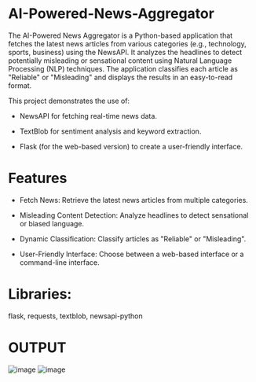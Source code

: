 # AI-Powered-News-Aggregator
The AI-Powered News Aggregator is a Python-based application that fetches the latest news articles from various categories (e.g., technology, sports, business) using the NewsAPI. It analyzes the headlines to detect potentially misleading or sensational content using Natural Language Processing (NLP) techniques. The application classifies each article as "Reliable" or "Misleading" and displays the results in an easy-to-read format.

This project demonstrates the use of:

* NewsAPI for fetching real-time news data.

* TextBlob for sentiment analysis and keyword extraction.

* Flask (for the web-based version) to create a user-friendly interface.
  
# Features
* Fetch News: Retrieve the latest news articles from multiple categories.

* Misleading Content Detection: Analyze headlines to detect sensational or biased language.

* Dynamic Classification: Classify articles as "Reliable" or "Misleading".

* User-Friendly Interface: Choose between a web-based interface or a command-line interface.

# Libraries: 
flask, requests, textblob, newsapi-python

# OUTPUT
![image](https://github.com/user-attachments/assets/43ea4a5f-64f8-43c1-88d6-1692e28a575d)
![image](https://github.com/user-attachments/assets/88fa8511-1982-4b13-a966-64e12477235c)

